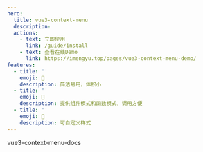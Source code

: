 ```yaml
---
hero:
  title: vue3-context-menu
  description: 
  actions:
    - text: 立即使用
      link: /guide/install
    - text: 查看在线Demo
      link: https://imengyu.top/pages/vue3-context-menu-demo/
features:
  - title: ''
    emoji: 💎
    description: 简洁易用，体积小
  - title: ''
    emoji: 🌈
    description: 提供组件模式和函数模式，调用方便
  - title: ''
    emoji: 🚀
    description: 可自定义样式
---
```


vue3-context-menu-docs
